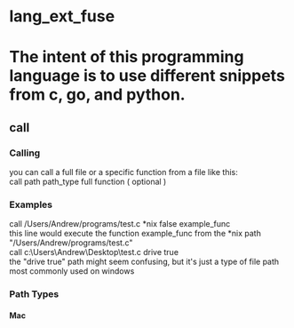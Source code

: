 # lang_ext_fuse
# The intent of this programming language is to use different snippets from c, go, and python.<br>
## call
### Calling
you can call a full file or a specific function from a file like this:<br>
call path path_type full function ( optional )<br>
### Examples
call /Users/Andrew/programs/test.c *nix false example_func<br>
this line would execute the function example_func from the *nix path "/Users/Andrew/programs/test.c"<br>
call c:\Users\Andrew\Desktop\test.c drive true<br>
the "drive true" path might seem confusing, but it's just a type of file path most commonly used on windows<br>
### Path Types<br>
#### Mac<br>
